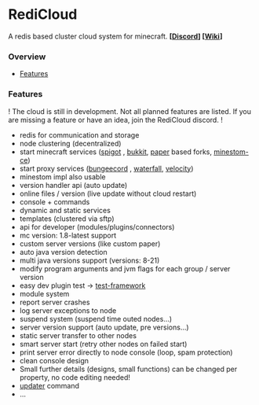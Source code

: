 # RediCloud

A redis based cluster cloud system for minecraft. 
**[[Discord](https://discord.gg/g2HV52VV4G)] [[Wiki](https://docs.redicloud.dev)]**
<br>

### Overview

- [Features](#features)


### Features

! The cloud is still in development. Not all planned features are listed. If you are missing a feature or have an idea, join the RediCloud discord. !

* redis for communication and storage
* node clustering (decentralized)
* start minecraft services ([spigot](https://getbukkit.org/download/spigot) , [bukkit](https://getbukkit.org/download/craftbukkit), [paper](https://papermc.io/) based forks, [minestom-ce](https://github.com/hollow-cube/minestom-ce))
* start proxy services ([bungeecord](https://www.spigotmc.org/wiki/bungeecord/) , [waterfall](https://github.com/PaperMC/Waterfall), [velocity](https://github.com/PaperMC/Velocity))
* minestom impl also usable
* version handler api (auto update)
* online files / version (live update without cloud restart)
* console + commands
* dynamic and static services
* templates (clustered via sftp)
* api for developer (modules/plugins/connectors)
* mc version: 1.8-latest support
* custom server versions (like custom paper)
* auto java version detection
* multi java versions support (versions: 8-21)
* modify program arguments and jvm flags for each group / server version
* easy dev plugin test -> [test-framework](https://docs.redicloud.dev/development/test-framework)
* module system
* report server crashes
* log server exceptions to node
* suspend system (suspend time outed nodes...)
* server version support (auto update, pre versions...)
* static server transfer to other nodes
* smart server start (retry other nodes on failed start)
* print server error directly to node console (loop, spam protection)
* clean console design
* Small further details (designs, small functions) can be changed per property, no code editing needed!
* [updater](https://docs.redicloud.dev/commands/version-updater) command
* ...